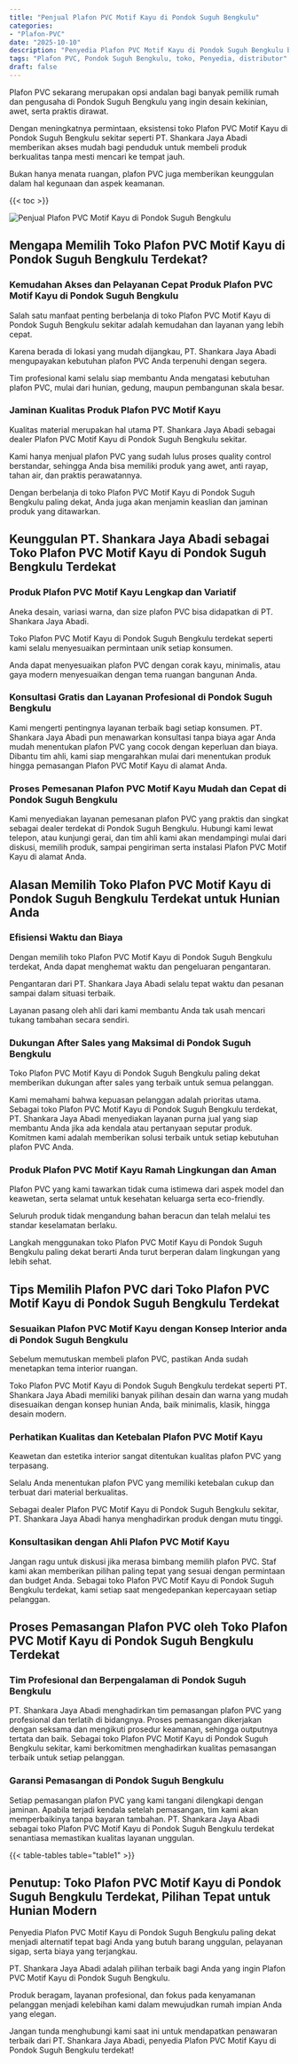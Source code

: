 ```yaml
---
title: "Penjual Plafon PVC Motif Kayu di Pondok Suguh Bengkulu"
categories: 
- "Plafon-PVC"
date: "2025-10-10"
description: "Penyedia Plafon PVC Motif Kayu di Pondok Suguh Bengkulu bagi tempat tinggal, office, dan gerai. Produk unggulan, pilihan motif, variasi warna menarik, beserta jasa instalasi ditangani oleh tenaga ahli profesional dan kepastian resmi!|Layanan distribusi Plafon PVC Motif Kayu di Pondok Suguh Bengkulu untuk kebutuhan tempat tinggal, perkantoran, maupun toko, dengan produk unggulan dan penempatan oleh tim berpengalaman dan jaminan resmi.|Solusi Plafon PVC Motif Kayu di Pondok Suguh Bengkulu yang andal bagi tempat tinggal, perkantoran, serta toko, bersama plafon berkualitas dan pemasangan ditangani oleh tim berpengalaman dan jaminan resmi.|Penyediaan Plafon PVC Motif Kayu di Pondok Suguh Bengkulu untuk rumah, office, dan toko, dengan plafon terbaik dan instalasi ditangani oleh tim ahli, dilengkapi dengan kepastian resmi.}"
tags: "Plafon PVC, Pondok Suguh Bengkulu, toko, Penyedia, distributor"
draft: false
---
```


Plafon PVC sekarang merupakan opsi andalan bagi banyak pemilik rumah dan pengusaha di Pondok Suguh Bengkulu yang ingin desain kekinian, awet, serta praktis dirawat.

Dengan meningkatnya permintaan, eksistensi toko Plafon PVC Motif Kayu di Pondok Suguh Bengkulu sekitar seperti PT. Shankara Jaya Abadi memberikan akses mudah bagi penduduk untuk membeli produk berkualitas tanpa mesti mencari ke tempat jauh.

Bukan hanya menata ruangan, plafon PVC juga memberikan keunggulan dalam hal kegunaan dan aspek keamanan.

{{< toc >}}

![Penjual Plafon PVC Motif Kayu di Pondok Suguh Bengkulu](/images/Plafon-PVC/Penjual-Plafon-PVC-Motif-Kayu-di-Pondok-Suguh-Bengkulu.png)


## Mengapa Memilih Toko Plafon PVC Motif Kayu di Pondok Suguh Bengkulu Terdekat?

### Kemudahan Akses dan Pelayanan Cepat Produk Plafon PVC Motif Kayu di Pondok Suguh Bengkulu

Salah satu manfaat penting berbelanja di toko Plafon PVC Motif Kayu di Pondok Suguh Bengkulu sekitar adalah kemudahan dan layanan yang lebih cepat.

Karena berada di lokasi yang mudah dijangkau, PT. Shankara Jaya Abadi mengupayakan kebutuhan plafon PVC Anda terpenuhi dengan segera.

Tim profesional kami selalu siap membantu Anda mengatasi kebutuhan plafon PVC, mulai dari hunian, gedung, maupun pembangunan skala besar.

### Jaminan Kualitas Produk Plafon PVC Motif Kayu

Kualitas material merupakan hal utama PT. Shankara Jaya Abadi sebagai dealer Plafon PVC Motif Kayu di Pondok Suguh Bengkulu sekitar.

Kami hanya menjual plafon PVC yang sudah lulus proses quality control berstandar, sehingga Anda bisa memiliki produk yang awet, anti rayap, tahan air, dan praktis perawatannya.

Dengan berbelanja di toko Plafon PVC Motif Kayu di Pondok Suguh Bengkulu paling dekat, Anda juga akan menjamin keaslian dan jaminan produk yang ditawarkan.

## Keunggulan PT. Shankara Jaya Abadi sebagai Toko Plafon PVC Motif Kayu di Pondok Suguh Bengkulu Terdekat

### Produk Plafon PVC Motif Kayu Lengkap dan Variatif

Aneka desain, variasi warna, dan size plafon PVC bisa didapatkan di PT. Shankara Jaya Abadi.

Toko Plafon PVC Motif Kayu di Pondok Suguh Bengkulu terdekat seperti kami selalu menyesuaikan permintaan unik setiap konsumen.

Anda dapat menyesuaikan plafon PVC dengan corak kayu, minimalis, atau gaya modern menyesuaikan dengan tema ruangan bangunan Anda.

### Konsultasi Gratis dan Layanan Profesional di Pondok Suguh Bengkulu

Kami mengerti pentingnya layanan terbaik bagi setiap konsumen. PT. Shankara Jaya Abadi pun menawarkan konsultasi tanpa biaya agar Anda mudah menentukan plafon PVC yang cocok dengan keperluan dan biaya. Dibantu tim ahli, kami siap mengarahkan mulai dari menentukan produk hingga pemasangan Plafon PVC Motif Kayu di alamat Anda.

### Proses Pemesanan Plafon PVC Motif Kayu Mudah dan Cepat di Pondok Suguh Bengkulu

Kami menyediakan layanan pemesanan plafon PVC yang praktis dan singkat sebagai dealer terdekat di Pondok Suguh Bengkulu. Hubungi kami lewat telepon, atau kunjungi gerai, dan tim ahli kami akan mendampingi mulai dari diskusi, memilih produk, sampai pengiriman serta instalasi Plafon PVC Motif Kayu di alamat Anda.

## Alasan Memilih Toko Plafon PVC Motif Kayu di Pondok Suguh Bengkulu Terdekat untuk Hunian Anda

### Efisiensi Waktu dan Biaya

Dengan memilih toko Plafon PVC Motif Kayu di Pondok Suguh Bengkulu terdekat, Anda dapat menghemat waktu dan pengeluaran pengantaran.

Pengantaran dari PT. Shankara Jaya Abadi selalu tepat waktu dan pesanan sampai dalam situasi terbaik.

Layanan pasang oleh ahli dari kami membantu Anda tak usah mencari tukang tambahan secara sendiri.

### Dukungan After Sales yang Maksimal di Pondok Suguh Bengkulu

Toko Plafon PVC Motif Kayu di Pondok Suguh Bengkulu paling dekat memberikan dukungan after sales yang terbaik untuk semua pelanggan.

Kami memahami bahwa kepuasan pelanggan adalah prioritas utama. Sebagai toko Plafon PVC Motif Kayu di Pondok Suguh Bengkulu terdekat, PT. Shankara Jaya Abadi menyediakan layanan purna jual yang siap membantu Anda jika ada kendala atau pertanyaan seputar produk. Komitmen kami adalah memberikan solusi terbaik untuk setiap kebutuhan plafon PVC Anda.

### Produk Plafon PVC Motif Kayu Ramah Lingkungan dan Aman

Plafon PVC yang kami tawarkan tidak cuma istimewa dari aspek model dan keawetan, serta selamat untuk kesehatan keluarga serta eco-friendly.

Seluruh produk tidak mengandung bahan beracun dan telah melalui tes standar keselamatan berlaku.

Langkah menggunakan toko Plafon PVC Motif Kayu di Pondok Suguh Bengkulu paling dekat berarti Anda turut berperan dalam lingkungan yang lebih sehat.

## Tips Memilih Plafon PVC dari Toko Plafon PVC Motif Kayu di Pondok Suguh Bengkulu Terdekat

### Sesuaikan Plafon PVC Motif Kayu dengan Konsep Interior anda di Pondok Suguh Bengkulu

Sebelum memutuskan membeli plafon PVC, pastikan Anda sudah menetapkan tema interior ruangan.

Toko Plafon PVC Motif Kayu di Pondok Suguh Bengkulu terdekat seperti PT. Shankara Jaya Abadi memiliki banyak pilihan desain dan warna yang mudah disesuaikan dengan konsep hunian Anda, baik minimalis, klasik, hingga desain modern.

### Perhatikan Kualitas dan Ketebalan Plafon PVC Motif Kayu

Keawetan dan estetika interior sangat ditentukan kualitas plafon PVC yang terpasang.

Selalu Anda menentukan plafon PVC yang memiliki ketebalan cukup dan terbuat dari material berkualitas.

Sebagai dealer Plafon PVC Motif Kayu di Pondok Suguh Bengkulu sekitar, PT. Shankara Jaya Abadi hanya menghadirkan produk dengan mutu tinggi.

### Konsultasikan dengan Ahli Plafon PVC Motif Kayu

Jangan ragu untuk diskusi jika merasa bimbang memilih plafon PVC. Staf kami akan memberikan pilihan paling tepat yang sesuai dengan permintaan dan budget Anda. Sebagai toko Plafon PVC Motif Kayu di Pondok Suguh Bengkulu terdekat, kami setiap saat mengedepankan kepercayaan setiap pelanggan.

## Proses Pemasangan Plafon PVC oleh Toko Plafon PVC Motif Kayu di Pondok Suguh Bengkulu Terdekat

### Tim Profesional dan Berpengalaman di Pondok Suguh Bengkulu

PT. Shankara Jaya Abadi menghadirkan tim pemasangan plafon PVC yang profesional dan terlatih di bidangnya. Proses pemasangan dikerjakan dengan seksama dan mengikuti prosedur keamanan, sehingga outputnya tertata dan baik. Sebagai toko Plafon PVC Motif Kayu di Pondok Suguh Bengkulu sekitar, kami berkomitmen menghadirkan kualitas pemasangan terbaik untuk setiap pelanggan.

### Garansi Pemasangan di Pondok Suguh Bengkulu

Setiap pemasangan plafon PVC yang kami tangani dilengkapi dengan jaminan. Apabila terjadi kendala setelah pemasangan, tim kami akan memperbaikinya tanpa bayaran tambahan. PT. Shankara Jaya Abadi sebagai toko Plafon PVC Motif Kayu di Pondok Suguh Bengkulu terdekat senantiasa memastikan kualitas layanan unggulan.

{{< table-tables table="table1" >}}

## Penutup: Toko Plafon PVC Motif Kayu di Pondok Suguh Bengkulu Terdekat, Pilihan Tepat untuk Hunian Modern

Penyedia Plafon PVC Motif Kayu di Pondok Suguh Bengkulu paling dekat menjadi alternatif tepat bagi Anda yang butuh barang unggulan, pelayanan sigap, serta biaya yang terjangkau.

PT. Shankara Jaya Abadi adalah pilihan terbaik bagi Anda yang ingin Plafon PVC Motif Kayu di Pondok Suguh Bengkulu.

Produk beragam, layanan profesional, dan fokus pada kenyamanan pelanggan menjadi kelebihan kami dalam mewujudkan rumah impian Anda yang elegan.

Jangan tunda menghubungi kami saat ini untuk mendapatkan penawaran terbaik dari PT. Shankara Jaya Abadi, penyedia Plafon PVC Motif Kayu di Pondok Suguh Bengkulu terdekat!